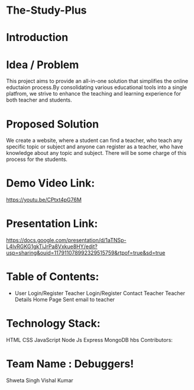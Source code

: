 # The-Study-Plus
# Introduction
# Idea / Problem
This project aims to provide an all-in-one solution that simplifies the online eductaion process.By consolidating various educational tools into a single platfrom, we strive to enhance the teaching and learning experience for both teacher and students.

# Proposed Solution
We create a website, where a student can find a teacher, who teach any specific topic or subject and anyone can register as a teacher, who have knowledge about any topic and subject. There will be some charge of this process for the students.

# Demo Video Link:
https://youtu.be/CPtxt4pG76M

# Presentation Link:
https://docs.google.com/presentation/d/1aTNSp-L4lvRGKG1gkTiJrPa8Vxkue8HY/edit?usp=sharing&ouid=117911078992329515759&rtpof=true&sd=true

# Table of Contents:
* User Login/Register
Teacher Login/Register
Contact Teacher
Teacher Details
Home Page
Sent email to teacher
# Technology Stack:
HTML
CSS
JavaScript
Node Js
Express
MongoDB
hbs
Contributors:
# Team Name : Debuggers!
Shweta Singh
Vishal Kumar

